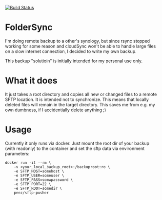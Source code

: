 [![Build Status](https://travis-ci.org/peez80/sftp-pusher.svg?branch=master)](https://travis-ci.org/peez80/sftp-pusher)

# FolderSync

I'm doing remote backup to a other's synology, but since rsync stopped working for some reason and cloudSync won't be able
to handle large files on a slow internet connection, I decided to write my own backup.

This backup "solutioin" is initially intended for my personal use only.

# What it does
It just takes a root directory and copies all new or changed files to a remote SFTP location. It is intended not to synchronize. This means that locally deleted files will remain in the target directory.
This saves me from e.g. my own dumbness, if I accidentially delete anything ;)


# Usage
Currently it only runs via docker. Just mount the root dir of your backup (with readonly) to the container and set the sftp data via environment parameters:

    docker run -it --rm \
        -v <your_local_backup_root>:/backuproot:ro \
        -e SFTP_HOST=somehost \
        -e SFTP_USER=someuser \
        -e SFTP_PASS=somwpassword \
        -e SFTP_PORT=22 \
        -e SFTP_ROOT=somedir \
        peez/sftp-pusher